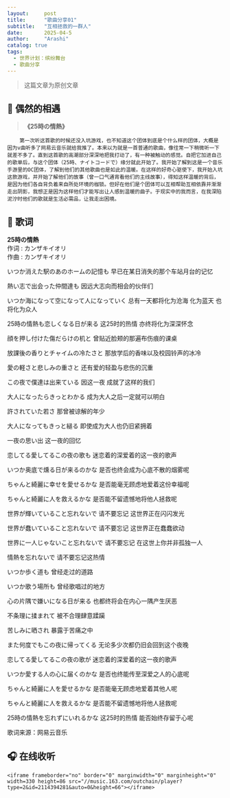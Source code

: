 ```yaml
---
layout:     post
title:      "歌曲分享01"
subtitle:   "互相拯救的一群人"
date:       2025-04-5 
author:     "Arashi"
catalog: true
tags:
  - 世界计划：缤纷舞台
  - 歌曲分享
---
```


> 这篇文章为原创文章
>

## 🎼 偶然的相遇

>
>  **《25時の情熱》**  
```
	第一次听这首歌的时候还没入坑游戏，也不知道这个团体到底是个什么样的团体，大概是因为v曲听多了网易云音乐就给我推了。本来以为就是一首普通的歌曲，像往常一下稍微听一下就差不多了。直到这首歌的高潮部分深深地把我打动了，有一种被触动的感觉。自把它加进自己的歌单后，与这个团体（25時、ナイトコードで）缘分就此开始了。我开始了解到这是一个音乐手游里的OC团体，了解到他们的其他歌曲也是如此的温暖。在这样的好奇心驱使下，我开始入坑这款游戏，并开始了解他们的故事（曾一口气通宵看他们的主线故事），得知这样温暖的背后，是因为他们各自背负着来自所处环境的枷锁。但好在他们是个团体可以互相帮助互相依靠并渐渐走出阴影，我想正是因为这样他们才能写出让人感到温暖的曲子。于现实中的我而言，在我深陷泥泞时他们的歌就是生活必需品，让我走出困境。
```

## 🎵 歌词

**25時の情熱**  
作词 : カンザキイオリ  
作曲 : カンザキイオリ  

いつか消えた駅のあのホームの記憶も
早已在某日消失的那个车站月台的记忆

熱い志で出会った仲間達も
因远大志向而相会的伙伴们

いつか海になって空になって人になっていく
总有一天都将化为沧海 化为蓝天 也将化为众人

25時の情熱も恋しくなる日が来る
这25时的热情 亦终将化为深深怀念

顔を押し付けた傷だらけの机と
曾贴近脸颊的那遍布伤痕的课桌

放課後の香りとチャイムの冷たさと
那放学后的香味以及校园铃声的冰冷

愛の軽さと悲しみの重さと
还有爱的轻盈与悲伤的沉重

この夜で僕達は出来ている
因这一夜 成就了这样的我们

大人になったらきっとわかる
成为大人之后一定就可以明白

許されていた若さ
那曾被谅解的年少

大人になってもきっと縋る
即使成为大人也仍旧紧拥着

一夜の思い出
这一夜的回忆

恋してる愛してるこの夜の歌も
迷恋着的深爱着的这一夜的歌声

いつか奥底で燻る日が来るのかな
是否也终会成为心底不散的烟雾呢

ちゃんと綺麗に幸せを愛せるかな
是否能毫无顾虑地爱着这份幸福呢

ちゃんと綺麗に人を救えるかな
是否能不留遗憾地将他人拯救呢

世界が輝いていること忘れないで
请不要忘记 这世界正在闪闪发光

世界が蠢いていること忘れないで
请不要忘记 这世界正在蠢蠢欲动

世界に一人じゃないこと忘れないで
请不要忘记 在这世上你并非孤独一人

情熱を忘れないで
请不要忘记这热情

いつか歩く道も
曾经走过的道路

いつか歌う場所も
曾经歌唱过的地方

心の片隅で嫌いになる日が来る
也都终将会在内心一隅产生厌恶

不条理に揉まれて
被不合理肆意蹂躏

苦しみに晒され
暴露于苦痛之中

また何度でもこの夜に帰ってくる
无论多少次都仍旧会回到这个夜晚

恋してる愛してるこの夜の歌が
迷恋着的深爱着的这一夜的歌声

いつか愛する人の心に届くのかな
是否也终能传至深爱之人的心底呢

ちゃんと綺麗に人を愛せるかな
是否能毫无顾虑地爱着其他人呢

ちゃんと綺麗に人を救えるかな
是否能不留遗憾地将他人拯救呢

25時の情熱を忘れずにいれるかな
这25时的热情 能否始终存留于心呢

歌词来源：网易云音乐

## 🎧 在线收听

```
<iframe frameborder="no" border="0" marginwidth="0" marginheight="0" width=330 height=86 src="//music.163.com/outchain/player?type=2&id=2114394281&auto=0&height=66"></iframe>
```







